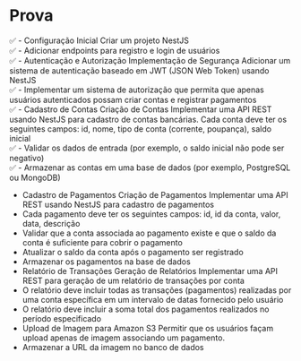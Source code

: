 # Prova

✅ - Configuração Inicial Criar um projeto NestJS  
✅ - Adicionar endpoints para registro e login de usuários  
✅ - Autenticação e Autorização Implementação de Segurança Adicionar um sistema de autenticação baseado em JWT (JSON Web Token) usando NestJS  
✅ - Implementar um sistema de autorização que permita que apenas usuários autenticados possam criar contas e registrar pagamentos  
✅ - Cadastro de Contas Criação de Contas Implementar uma API REST usando NestJS para cadastro de contas bancárias. Cada conta deve ter os seguintes campos: id, nome, tipo de conta (corrente, poupança), saldo inicial  
✅ - Validar os dados de entrada (por exemplo, o saldo inicial não pode ser negativo)  
✅ - Armazenar as contas em uma base de dados (por exemplo, PostgreSQL ou MongoDB)  
- Cadastro de Pagamentos Criação de Pagamentos Implementar uma API REST usando NestJS para cadastro de pagamentos  
- Cada pagamento deve ter os seguintes campos: id, id da conta, valor, data, descrição  
- Validar que a conta associada ao pagamento existe e que o saldo da conta é suficiente para cobrir o pagamento  
- Atualizar o saldo da conta após o pagamento ser registrado  
- Armazenar os pagamentos na base de dados  
- Relatório de Transações Geração de Relatórios Implementar uma API REST para geração de um relatório de transações por conta  
- O relatório deve incluir todas as transações (pagamentos) realizadas por uma conta específica em um intervalo de datas fornecido pelo usuário  
- O relatório deve incluir a soma total dos pagamentos realizados no período especificado  
- Upload de Imagem para Amazon S3 Permitir que os usuários façam upload apenas de imagem associando um pagamento. 
- Armazenar a URL da imagem no banco de dados  